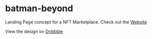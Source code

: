 # batman-beyond

Landing Page concept for a NFT Marketplace. Check out the [Website](https://batman-beyond.netlify.app/)

View the design on [Dribbble](https://dribbble.com/shots/21646378-Batman-Beyond-Movie-Landing-Page-Design)

